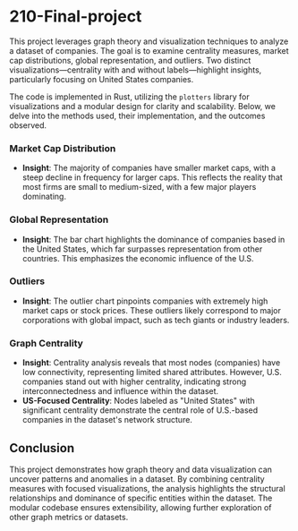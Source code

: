 # 210-Final-project
This project leverages graph theory and visualization techniques to analyze a dataset of companies. The goal is to examine centrality measures, market cap distributions, global representation, and outliers. Two distinct visualizations—centrality with and without labels—highlight insights, particularly focusing on United States companies.

The code is implemented in Rust, utilizing the `plotters` library for visualizations and a modular design for clarity and scalability. Below, we delve into the methods used, their implementation, and the outcomes observed.
### **Market Cap Distribution**
- **Insight**: The majority of companies have smaller market caps, with a steep decline in frequency for larger caps. This reflects the reality that most firms are small to medium-sized, with a few major players dominating.

### **Global Representation**
- **Insight**: The bar chart highlights the dominance of companies based in the United States, which far surpasses representation from other countries. This emphasizes the economic influence of the U.S.

### **Outliers**
- **Insight**: The outlier chart pinpoints companies with extremely high market caps or stock prices. These outliers likely correspond to major corporations with global impact, such as tech giants or industry leaders.

### **Graph Centrality**
- **Insight**: Centrality analysis reveals that most nodes (companies) have low connectivity, representing limited shared attributes. However, U.S. companies stand out with higher centrality, indicating strong interconnectedness and influence within the dataset.
- **US-Focused Centrality**: Nodes labeled as "United States" with significant centrality demonstrate the central role of U.S.-based companies in the dataset's network structure.

## Conclusion
This project demonstrates how graph theory and data visualization can uncover patterns and anomalies in a dataset. By combining centrality measures with focused visualizations, the analysis highlights the structural relationships and dominance of specific entities within the dataset. The modular codebase ensures extensibility, allowing further exploration of other graph metrics or datasets.


